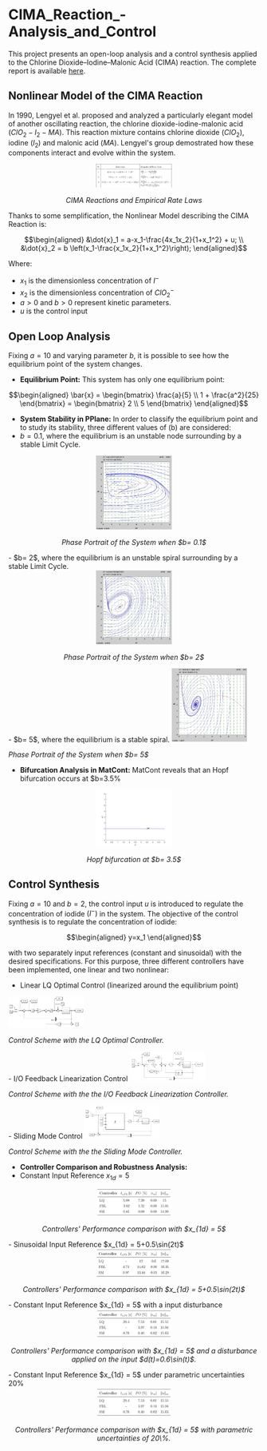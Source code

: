 # CIMA_Reaction_-Analysis_and_Control
This project presents an open-loop analysis and a control synthesis applied to the Chlorine Dioxide–Iodine–Malonic Acid (CIMA) reaction. 
The complete report is available [here](./CIMA_Reaction_ROMANO.pdf).

## Nonlinear Model of the CIMA Reaction
In 1990, Lengyel et al. proposed and analyzed a particularly elegant model of another oscillating reaction, the chlorine dioxide-iodine-malonic acid $(ClO_2-I_2-MA)$. This reaction mixture contains chlorine dioxide $(ClO_2)$, iodine $(I_2)$ and malonic acid $(MA)$. Lengyel's group demostrated how these components interact and evolve within the system.
<div align="center">
  <img src="./media/Chemical_React.jpg" alt="CIMA Reactions and Empirical Rate Laws" width="30%">
  <p><em>CIMA Reactions and Empirical Rate Laws</em></p>
</div>
Thanks to some semplification, the Nonlinear Model describing the CIMA Reaction is:

```math
\begin{aligned}
&\dot{x}_1 = a-x_1-\frac{4x_1x_2}{1+x_1^2} + u;
\\
&\dot{x}_2 = b \left(x_1-\frac{x_1x_2}{1+x_1^2}\right);
\end{aligned}
```
Where:
- $x_1$ is the dimensionless concentration of $I^-$ 
- $x_2$ is the dimensionless concentration of $ClO_2^-$
- $a >0$ and $b >0$ represent kinetic parameters.
- $u$ is the control input

## Open Loop Analysis 
Fixing $a= 10$ and varying parameter $b$, it is possible to see how the equilibrium point of the system changes.
- **Equilibrium Point:** This system has only one equilibrium point:
 ```math
\begin{aligned}
\bar{x} = \begin{bmatrix}
     \frac{a}{5} \\ 1 + \frac{a^2}{25}
\end{bmatrix} = \begin{bmatrix}
     2 \\ 5
\end{bmatrix}

\end{aligned}
```
- **System Stability in PPlane:** In order to classify the equilibrium point and to study its stability, three different values of \(b\) are considered:
- $b= 0.1$, where the equilibrium is an unstable node surrounding by a stable Limit Cycle.
<div align="center">
  <img src="./media/pplane_b0_1_diag.jpg" alt="Phase Portrait of the System when $b= 0.1$. The trajectories initially diverge from the equilibrium and then they are attracted to the stable limit cycle." width="30%">
  <p><em>Phase Portrait of the System when $b= 0.1$</em></p>
</div>
- $b= 2$, where the equilibrium is an unstable spiral surrounding by a stable Limit Cycle.
<div align="center">
  <img src="./media/pplane_b2_diag.jpg" alt="Phase Portrait of the System when $b= 2$. The trajectories are firstly repelled by the unstable equilibrium, then they are attracted to the stable limit cycle." width="30%">
  <p><em>Phase Portrait of the System when $b= 2$</em></p>
</div>
- $b= 5$, where the equilibrium is a stable spiral. 
  <img src="./media/pplane_b5_diag.jpg" alt="Phase Portrait of the System when $b= 5$. The trajectories are attracted by the stable spiral." width="30%">
  <p><em>Phase Portrait of the System when $b= 5$</em></p>

- **Bifurcation Analysis in MatCont:** MatCont reveals that an Hopf bifurcation occurs at $b=3.5%
<div align="center">
  <img src="./media/matcont_bif.jpg" alt="Hopf bifurcation at $b= 3.5$." width="30%">
  <p><em>Hopf bifurcation at $b= 3.5$</em></p>
</div>

## Control Synthesis 
Fixing $a= 10$ and $b=2$, the control input $u$ is introduced to regulate the concentration of iodide $(I^-)$ in the system. The objective of the control synthesis is to regulate the concentration of iodide:
```math
\begin{aligned}
y=x_1
\end{aligned}
```
with two separately input references (constant and sinusoidal) with the desired specifications. 
For this purpose, three different controllers have been implemented, one linear and two nonlinear:
- Linear LQ Optimal Control (linearized around the equilibrium point)
<img src="./media/LQ_schema.jpg" alt="Control Scheme with the LQ Optimal Controller." width="30%">
  <p><em>Control Scheme with the LQ Optimal Controller.</em></p>
</div>
- I/O Feedback Linearization Control
<img src="./media/FBL_schema.jpg" alt="Control Scheme with the I/O Feedback Linearization Controller." width="30%">
  <p><em>Control Scheme with the the I/O Feedback Linearization Controller.</em></p>
</div>
- Sliding Mode Control
<img src="./media/SM_schema.jpg" alt="Control Scheme with the Sliding Mode Controller." width="30%">
  <p><em>Control Scheme with the the Sliding Mode Controller.</em></p>
</div>

- **Controller Comparison and Robustness Analysis:**
- Constant Input Reference $x_{1d} = 5$
<div align="center">
  <img src="./media/Comparison_const_ref.jpg" alt="Performance comparison of LQ, FBL and SM Controllers with $x_{1d} = 5$ without parametric uncertainties or disturbances." width="30%">
  <p><em>Controllers' Performance comparison with $x_{1d} = 5$ </em></p>
</div> 
- Sinusoidal Input Reference $x_{1d} = 5+0.5\sin(2t)$
<div align="center">
  <img src="./media/Comparison_sin_ref.jpg" alt="Performance comparison of LQ, FBL and SM Controllers with $x_{1d} = 5+0.5\sin(2t)$ without parametric uncertainties or disturbances." width="30%">
  <p><em>Controllers' Performance comparison with $x_{1d} = 5+0.5\sin(2t)$ </em></p>
</div> 
- Constant Input Reference $x_{1d} = 5$ with a input disturbance 
<div align="center">
  <img src="./media/Comparison_dist.jpg" alt="Performance comparison of LQ, FBL and SM Controllers with $x_{1d} = 5$ and a disturbance applied on the input $d(t)=0.6\sin(t)$." width="30%">
  <p><em> Controllers' Performance comparison with $x_{1d} = 5$ and a disturbance applied on the input $d(t)=0.6\sin(t)$. </em></p>
</div> 
- Constant Input Reference $x_{1d} = 5$ under parametric uncertainties 20%
<div align="center">
  <img src="./media/Comparison_dist.jpg" alt="Performance comparison of LQ, FBL and SM Controllers with $x_{1d} = 5$ with parametric uncertainties of 20\%." width="30%">
  <p><em>Controllers' Performance comparison with $x_{1d} = 5$ with parametric uncertainties of 20\%. </em></p>
</div> 
